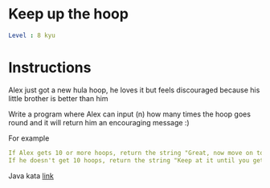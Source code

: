 # Keep up the hoop

```yaml
Level : 8 kyu
```

# Instructions
Alex just got a new hula hoop, he loves it but feels discouraged because his little brother is better than him

Write a program where Alex can input (n) how many times the hoop goes round and it will return him an encouraging message :)

For example
```yaml
If Alex gets 10 or more hoops, return the string "Great, now move on to tricks".
If he doesn't get 10 hoops, return the string "Keep at it until you get it".
```

Java kata [link](https://www.codewars.com/kata/55cb632c1a5d7b3ad0000145/train/java)